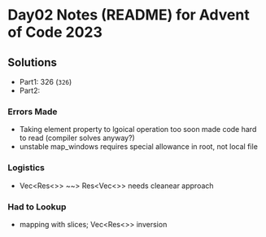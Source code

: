 # Day02 Notes (README) for Advent of Code 2023

## Solutions
- Part1: 326 (`326`)
- Part2:

### Errors Made
- Taking element property to lgoical operation too soon made code hard to read (compiler solves anyway?)
- unstable map_windows requires special allowance in root, not local file


### Logistics
- Vec<Res<>> ~~> Res<Vec<>> needs cleanear approach

### Had to Lookup
- mapping with slices; Vec<Res<>> inversion
